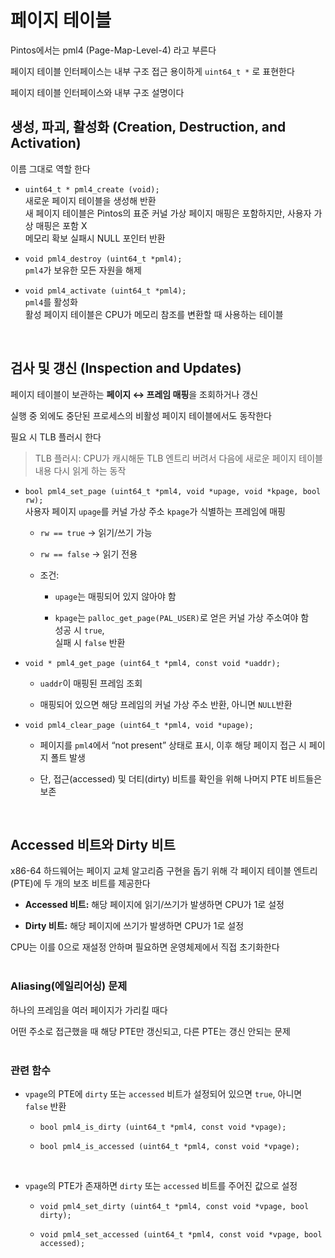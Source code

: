 # 페이지 테이블

Pintos에서는 pml4 (Page-Map-Level-4) 라고 부른다

페이지 테이블 인터페이스는 내부 구조 접근 용이하게 `uint64_t *` 로 표현한다

페이지 테이블 인터페이스와 내부 구조 설명이다

## 생성, 파괴, 활성화 (Creation, Destruction, and Activation)

이름 그대로 역할 한다

- `uint64_t * pml4_create (void);`<br>
새로운 페이지 테이블을 생성해 반환<br>
새 페이지 테이블은 Pintos의 표준 커널 가상 페이지 매핑은 포함하지만, 사용자 가상 매핑은 포함 X<br>
메모리 확보 실패시 NULL 포인터 반환

- `void pml4_destroy (uint64_t *pml4);`<br>
`pml4`가 보유한 모든 자원을 해제<br>

- `void pml4_activate (uint64_t *pml4);`<br>
`pml4`를 활성화<br>
활성 페이지 테이블은 CPU가 메모리 참조를 변환할 때 사용하는 테이블

<br>

## 검사 및 갱신 (Inspection and Updates)

페이지 테이블이 보관하는 **페이지 ↔ 프레임 매핑**을 조회하거나 갱신

실행 중 외에도 중단된 프로세스의 비활성 페이지 테이블에서도 동작한다

필요 시 TLB 플러시 한다

> TLB 플러시: CPU가 캐시해둔 TLB 엔트리 버려서 다음에 새로운 페이지 테이블 내용 다시 읽게 하는 동작

- `bool pml4_set_page (uint64_t *pml4, void *upage, void *kpage, bool rw);`<br>사용자 페이지 `upage`를 커널 가상 주소 `kpage`가 식별하는 프레임에 매핑

    - `rw == true` -> 읽기/쓰기 가능

    - `rw == false` -> 읽기 전용

    - 조건:

        - `upage`는 매핑되어 있지 않아야 함

        - `kpage`는 `palloc_get_page(PAL_USER)`로 얻은 커널 가상 주소여야 함<br>
        성공 시 `true`, <br>
        실패 시 `false` 반환

- `void * pml4_get_page (uint64_t *pml4, const void *uaddr);`

    - `uaddr`이 매핑된 프레임 조회

    - 매핑되어 있으면 해당 프레임의 커널 가상 주소 반환, 아니면 `NULL`반환

- `void pml4_clear_page (uint64_t *pml4, void *upage);`

    - 페이지를 `pml4`에서 “not present” 상태로 표시, 이후 해당 페이지 접근 시 페이지 폴트 발생

    - 단, 접근(accessed) 및 더티(dirty) 비트를 확인을 위해 나머지 PTE 비트들은 보존

<br>

## Accessed 비트와 Dirty 비트

x86-64 하드웨어는 페이지 교체 알고리즘 구현을 돕기 위해 각 페이지 테이블 엔트리(PTE)에 두 개의 보조 비트를 제공한다

- **Accessed 비트:** 해당 페이지에 읽기/쓰기가 발생하면 CPU가 1로 설정

- **Dirty 비트:** 해당 페이지에 쓰기가 발생하면 CPU가 1로 설정

CPU는 이를 0으로 재설정 안하며 필요하면 운영체제에서 직접 초기화한다
<br><br>

### Aliasing(에일리어싱) 문제

하나의 프레임을 여러 페이지가 가리킬 때다

어떤 주소로 접근했을 때 해당 PTE만 갱신되고, 다른 PTE는 갱신 안되는 문제
<br><br>

### 관련 함수

- `vpage`의 PTE에 `dirty` 또는 `accessed` 비트가 설정되어 있으면 `true`, 아니면 `false` 반환

    - `bool pml4_is_dirty (uint64_t *pml4, const void *vpage);`

    - `bool pml4_is_accessed (uint64_t *pml4, const void *vpage);`

<br>

- `vpage`의 PTE가 존재하면 `dirty` 또는 `accessed` 비트를 주어진 값으로 설정

    - `void pml4_set_dirty (uint64_t *pml4, const void *vpage, bool dirty);`

    - `void pml4_set_accessed (uint64_t *pml4, const void *vpage, bool accessed);`
